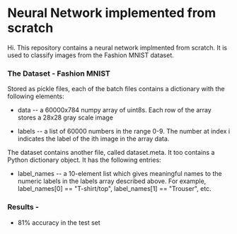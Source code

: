 # Neural Network implemented from scratch
Hi. This repository contains a neural network implmented from scratch.
It is used to classify images from the Fashion MNIST dataset.

### The Dataset - Fashion MNIST

Stored as pickle files, each of the batch files contains a dictionary with the following elements:

- data -- a 60000x784 numpy array of uint8s. Each row of the array stores a 28x28 gray scale image

- labels -- a list of 60000 numbers in the range 0-9. The number at index i indicates the label of the ith image in the array data.

The dataset contains another file, called dataset.meta. It too contains a Python dictionary object. It has the following entries:

- label_names -- a 10-element list which gives meaningful names to the numeric labels in the labels array described above. For example, label_names[0] == "T-shirt/top", label_names[1] == "Trouser", etc.


### Results - 
- 81% accuracy in the test set

